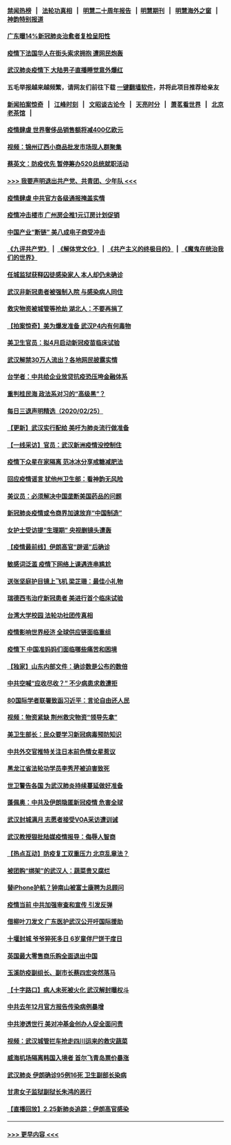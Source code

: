 #### [禁闻热榜](热点新闻.md?=0)  &nbsp;&nbsp;|&nbsp;&nbsp; [法轮功真相](https://github.com/gfw-breaker/truth/blob/master/README.md?=0) &nbsp;&nbsp;|&nbsp;&nbsp; [明慧二十周年报告](https://github.com/gfw-breaker/mh-reports/blob/master/README.md?=0) &nbsp;&nbsp;|&nbsp;&nbsp;[明慧期刊](https://github.com/gfw-breaker/mh-qikan) &nbsp;&nbsp;|&nbsp;&nbsp; [明慧海外之窗](https://github.com/gfw-breaker/mh-news/blob/master/README.md?=0) &nbsp;&nbsp;|&nbsp;&nbsp; [神韵特别报道](https://github.com/gfw-breaker/mh-news/blob/master/shenyun.md?=0)
#### [广东曝14%新冠肺炎治愈者复检呈阳性](../pages/nsc413/n11896982.md?t=02262002) 
#### [疫情下法国华人在街头索求拥抱 遭网民炮轰](../pages/nsc413/n11897016.md?t=02262002) 
#### [武汉肺炎疫情下 大陆男子直播睡觉意外爆红](../pages/nsc413/n11896806.md?t=02262002) 
#### 五毛举报越来越频繁，请网友们前往下载 [一键翻墙软件](https://github.com/gfw-breaker/ssr-accounts)，并将此项目推荐给亲友
#### [新闻拍案惊奇](https://github.com/gfw-breaker/banned-news/blob/master/pages/link4.md) &nbsp;&nbsp;|&nbsp;&nbsp; [江峰时刻](https://github.com/gfw-breaker/banned-news/blob/master/pages/link4.md) &nbsp;&nbsp;|&nbsp;&nbsp; [文昭谈古论今](https://github.com/gfw-breaker/banned-news/blob/master/pages/link4.md) &nbsp;&nbsp;|&nbsp;&nbsp; [天亮时分](https://github.com/gfw-breaker/banned-news/blob/master/pages/link4.md) &nbsp;&nbsp;|&nbsp;&nbsp; [萧茗看世界](https://github.com/gfw-breaker/banned-news/blob/master/pages/link4.md) &nbsp;&nbsp;|&nbsp;&nbsp; [北京老茶馆](https://github.com/gfw-breaker/banned-news/blob/master/pages/link4.md) &nbsp;&nbsp;|&nbsp;&nbsp; 
#### [疫情肆虐 世界奢侈品销售额将减400亿欧元](../pages/nsc413/n11896893.md?t=02262002) 
#### [视频：锦州辽西小商品批发市场现人群聚集](../pages/nsc413/n11896426.md?t=02262002) 
#### [蔡英文：防疫优先 暂停筹办520总统就职活动](../pages/nsc413/n11896828.md?t=02262002) 
#### [>>> 我要声明退出共产党、共青团、少年队 <<<](https://github.com/begood0513/goodnews/blob/master/quit/letter.md) 
#### [疫情肆虐 中共官方各级通报掩盖实情](../pages/nsc413/n11882625.md?t=02262002) 
#### [疫情冲击楼市 广州房企推1元订房计划促销](../pages/nsc413/n11896386.md?t=02262002) 
#### [中国产业“断链” 美八成电子商受冲击](../pages/nsc413/n11896736.md?t=02262002) 
#### [《九评共产党》](https://github.com/begood0513/9ping.md/blob/master/README.md) &nbsp;|&nbsp; [《解体党文化》](../../../../jtdwh.md/blob/master/README.md)  &nbsp;|&nbsp; [《共产主义的终极目的》](../../../../gczydzjmd.md/blob/master/README.md) &nbsp;|&nbsp; [《魔鬼在统治我们的世界》](../../../../mgztzwmdsj.md/blob/master/README.md) 
#### [任城监狱获释囚徒感染家人 本人却仍未确诊](../pages/nsc413/n11896610.md?t=02262002) 
#### [武汉非新冠患者被强制入院 与感染病人同住](../pages/nsc413/n11896414.md?t=02262002) 
#### [救灾物资被城管等抢劫 湖北人：不要再捐了](../pages/nsc413/n11896439.md?t=02262002) 
#### [【拍案惊奇】美为爆发准备 武汉P4内有何毒物](../pages/nsc413/n11896446.md?t=02262002) 
#### [美卫生官员：拟4月启动新冠疫苗临床试验](../pages/nsc413/n11896357.md?t=02262002) 
#### [武汉解禁30万人流出？各地网民披露实情](../pages/nsc413/n11896338.md?t=02262002) 
#### [台学者：中共给企业放贷抗疫恐压垮金融体系](../pages/nsc413/n11896041.md?t=02262002) 
#### [重判桂民海 政法系对习的“高级黑”？](../pages/nsc413/n11896246.md?t=02262002) 
#### [每日三退声明精选（2020/02/25）](../pages/nsc413/n11896300.md?t=02262002) 
#### [【更新】武汉实行配给 美吁为肺炎流行做准备](../pages/nsc413/n11890652.md?t=02262002) 
#### [【一线采访】官员：武汉新洲疫情没控制住](../pages/nsc413/n11895870.md?t=02262002) 
#### [疫情下众星在家隔离 范冰冰分享戒糖减肥法](../pages/nsc413/n11896115.md?t=02262002) 
#### [回应疫情谣言 犹他州卫生部：看神韵无风险](../pages/nsc413/n11896078.md?t=02262002) 
#### [美议员：必须解决中国垄断美国药品的问题](../pages/nsc413/n11895991.md?t=02262002) 
#### [新冠肺炎疫情或令商界加速放弃“中国制造”](../pages/nsc413/n11895835.md?t=02262002) 
#### [女护士受访提“生理期” 央视删镜头遭轰](../pages/nsc413/n11895768.md?t=02262002) 
#### [【疫情最前线】伊朗高官“辟谣”后确诊](../pages/nsc413/n11895902.md?t=02262002) 
#### [敏感词泛滥 疫情下网络上课遇连串尴尬](../pages/nsc413/n11895793.md?t=02262002) 
#### [送张坚庭护目镜上飞机 梁芷珊：最佳小礼物](../pages/nsc413/n11895723.md?t=02262002) 
#### [瑞德西韦治疗新冠患者 美进行首个临床试验](../pages/nsc413/n11895845.md?t=02262002) 
#### [台湾大学校园 法轮功社团传真相](../pages/nsc413/n11895392.md?t=02262002) 
#### [疫情影响世界经济 全球供应链面临重组](../pages/nsc413/n11895634.md?t=02262002) 
#### [疫情下 中国准妈妈们面临哪些痛苦和困境](../pages/nsc413/n11895683.md?t=02262002) 
#### [【独家】山东内部文件：确诊数是公布的数倍](../pages/nsc413/n11891016.md?t=02262002) 
#### [中共空喊“应收尽收？” 不少病患求救遭拒](../pages/nsc413/n11895431.md?t=02262002) 
#### [80国际学者联署致函习近平：言论自由还人民](../pages/nsc413/n11895601.md?t=02262002) 
#### [视频：物资紧缺 荆州救灾物资“领导先拿”](../pages/nsc413/n11895433.md?t=02262002) 
#### [美卫生部长：民众要学习新冠病毒预防知识](../pages/nsc413/n11895308.md?t=02262002) 
#### [中共外交官推特关注日本前色情女星惹议](../pages/nsc413/n11895424.md?t=02262002) 
#### [黑龙江省法轮功学员李秀芹被迫害致死](../pages/nsc413/n11894617.md?t=02262002) 
#### [世卫警告各国 为武汉肺炎持续蔓延做好准备](../pages/nsc413/n11895336.md?t=02262002) 
#### [蓬佩奥：中共及伊朗隐匿新冠疫情 危害全球](../pages/nsc413/n11895492.md?t=02262002) 
#### [武汉封城满月 志愿者接受VOA采访遭训诫](../pages/nsc413/n11895282.md?t=02262002) 
#### [武汉教授狠批陆媒疫情报导：侮辱人智商](../pages/nsc413/n11895214.md?t=02262002) 
#### [【热点互动】防疫复工双重压力 北京乱章法？](../pages/nsc413/n11895423.md?t=02262002) 
#### [被团购“绑架”的武汉人：蔬菜贵又腐烂](../pages/nsc413/n11895316.md?t=02262002) 
#### [替iPhone护航？钟南山被富士康聘为总顾问](../pages/nsc413/n11895366.md?t=02262002) 
#### [疫情当前 中共加强审查和宣传 引发反弹](../pages/nsc413/n11895345.md?t=02262002) 
#### [借柳叶刀发文 广东医护武汉公开吁国际援助](../pages/nsc413/n11895199.md?t=02262002) 
#### [十堰封城 爷爷猝死多日 6岁童伴尸饼干度日](../pages/nsc413/n11895217.md?t=02262002) 
#### [英国最大零售商乐购全面退出中国](../pages/nsc413/n11895230.md?t=02262002) 
#### [玉溪防疫副组长、副市长蔡四宏突然落马](../pages/nsc413/n11895172.md?t=02262002) 
#### [【十字路口】病人未死被火化 武汉解封曝权斗](../pages/nsc413/n11893784.md?t=02262002) 
#### [中共去年12月官方报告传染病例暴增](../pages/nsc413/n11893522.md?t=02262002) 
#### [中共渗透世行 美对冲基金创办人促全面问责](../pages/nsc413/n11894995.md?t=02262002) 
#### [视频：武汉城管拦车抢走四川运来的救灾蔬菜](../pages/nsc413/n11894684.md?t=02262002) 
#### [威海机场隔离韩国入境者 首尔飞青岛票价暴涨](../pages/nsc413/n11894438.md?t=02262002) 
#### [武汉肺炎 伊朗确诊95例16死 卫生副部长染病](../pages/nsc413/n11894906.md?t=02262002) 
#### [甘肃女子监狱副狱长朱鸿的恶行](../pages/nsc413/n11892230.md?t=02262002) 
#### [【直播回放】2.25新肺炎追踪：伊朗高官感染](../pages/nsc413/n11894749.md?t=02262002) 

----
#### [ >>> 更早内容 <<< ](../indexes/nsc413-earlier.md)
